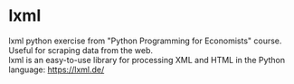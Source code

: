 # lxml
lxml python exercise from "Python Programming for Economists" course.
Useful for scraping data from the web.  
lxml is an easy-to-use library for processing XML and HTML in the Python language: https://lxml.de/
